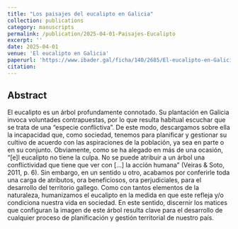 ```yaml
---
title: "Los paisajes del eucalipto en Galicia"
collection: publications
category: manuscripts
permalink: /publication/2025-04-01-Paisajes-Eucalipto
excerpt: ''
date: 2025-04-01
venue: 'El eucalipto en Galicia'
paperurl: 'https://www.ibader.gal/ficha/140/2685/El-eucalipto-en-Galicia-2025-.html'
citation: 
---
```


## Abstract

El eucalipto es un árbol profundamente connotado. Su plantación en Galicia invoca voluntades contrapuestas, por lo que resulta habitual escuchar que se trata de una “especie conflictiva”. De este modo, descargamos sobre ella la incapacidad que, como sociedad, tenemos para planificar y gestionar su cultivo de acuerdo con las aspiraciones de la población, ya sea en parte o en su conjunto. Obviamente, como se ha alegado en más de una ocasión, “[e]l eucalipto no tiene la culpa. No se puede atribuir a un árbol una conflictividad que tiene que ver con […] la acción humana” (Veiras & Soto, 2011, p. 6). Sin embargo, en un sentido u otro, acabamos por conferirle toda una carga de atributos, ora beneficiosos, ora perjudiciales, para el desarrollo del territorio gallego. Como con tantos elementos de la naturaleza, humanizamos el eucalipto en la medida en que este refleja y/o condiciona nuestra vida en sociedad. En este sentido, discernir los matices que configuran la imagen de este árbol resulta clave para el desarrollo de cualquier proceso de planificación y gestión territorial de nuestro país.
